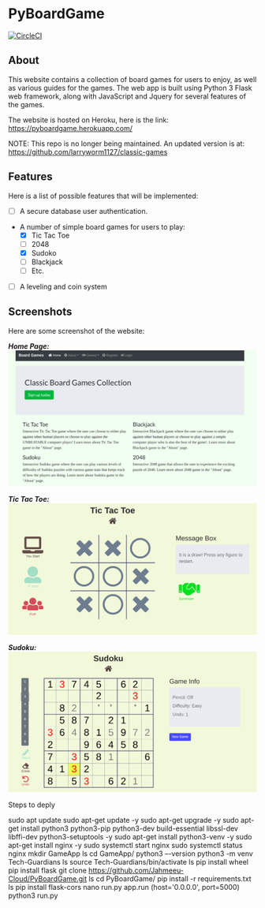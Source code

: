 # PyBoardGame
[![CircleCI](https://circleci.com/gh/larryworm1127/PyBoardGame.svg?style=svg)](https://circleci.com/gh/larryworm1127/PyBoardGame)

## About
This website contains a collection of board games for users to enjoy, as well as various guides for the games.
The web app is built using Python 3 Flask web framework, along with JavaScript and Jquery for several features of the games.

The website is hosted on Heroku, here is the link: https://pyboardgame.herokuapp.com/

NOTE: This repo is no longer being maintained. An updated version is at: https://github.com/larryworm1127/classic-games

## Features
Here is a list of possible features that will be implemented:
- [ ] A secure database user authentication.
- A number of simple board games for users to play:
    - [x] Tic Tac Toe
    - [ ] 2048
    - [x] Sudoko
    - [ ] Blackjack
    - [ ] Etc.
- [ ] A leveling and coin system

## Screenshots
Here are some screenshot of the website:

**_Home Page:_**
![Image of home page](assets/screenshots/screenshot_home.png)

**_Tic Tac Toe:_**
![Image of Tic Tac Toe](assets/screenshots/screenshot_ttt.png)

**_Sudoku:_**
![Image of Sudoku](assets/screenshots/screenshot_sudoku.png)

Steps to deply

  sudo apt update
  sudo apt-get update -y
  sudo apt-get upgrade -y
  sudo apt-get install python3 python3-pip python3-dev build-essential libssl-dev libffi-dev python3-setuptools -y
  sudo apt-get install python3-venv -y
  sudo apt-get install nginx -y
  sudo systemctl start nginx
  sudo systemctl status nginx
  mkdir GameApp
  ls
  cd GameApp/
  python3 –-version 
  python3 -m venv Tech-Guardians
  ls
  source Tech-Guardians/bin/activate
  ls
  pip install wheel
  pip install flask
  git clone https://github.com/Jahmeeu-Cloud/PyBoardGame.git
  ls
  cd PyBoardGame/
  pip install -r requirements.txt
  ls
  pip install flask-cors
  nano run.py app.run (host='0.0.0.0', port=5000)
  python3 run.py

